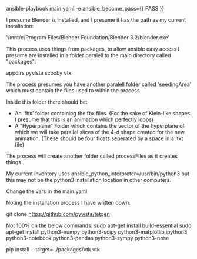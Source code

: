ansible-playbook main.yaml -e ansible_become_pass={{ PASS }}

I presume Blender is installed, and I presume it has the path as my current installation:

'/mnt/c/Program Files/Blender Foundation/Blender 3.2/blender.exe'

This process uses things from packages, to allow ansible easy access I presume are installed in a folder paralell to the main directory called "packages":

appdirs
pyvista
scooby
vtk

The process presumes you have another paralell folder called 'seedingArea' which must contain the files used to within the process.

Inside this folder there should be:

- An 'fbx' folder containing the fbx files. (For the sake of Klein-like shapes I presume that this is an animation which perfectly loops)
- A "Hyperplane" Folder which contains the vector of the hyperplane of which we will take parallel slices of the 4-d shape created for the new animation. (These should be four floats seperated by a space in a .txt file)


The process will create another folder called processFiles as it creates things.



My current inventory uses ansible_python_interpreter=/usr/bin/python3 but this may not be the python3 installation location in other computers.


Change the vars in the main.yaml






















Noting the installation process I have written down.


git clone https://github.com/pyvista/tetgen


Not 100% on the below commands:
 sudo apt-get install build-essential
 sudo apt-get install python3-numpy python3-scipy python3-matplotlib ipython3 python3-notebook python3-pandas python3-sympy python3-nose

pip install --target=../packages/vtk vtk